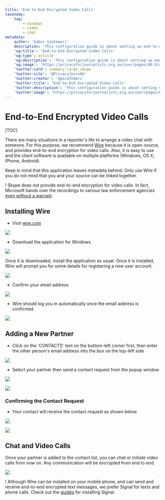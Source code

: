 ```yaml
---
title: 'End-to-End Encrypted Video Calls'
taxonomy:
    tag:
        - windows
        - video
        - chat
metadata:
    author: 'Gabor Szathmari'
    description: 'This configuration guide is about setting up end-to-end encrypted video calls with Wire'
    'og:title': 'End-to-End Encrypted Video Calls'
    'og:type': article
    'og:description': 'This configuration guide is about setting up end-to-end encrypted video calls with Wire'
    'og:image': 'https://privacyforjournalists.org.au/user/pages/06.blog/end-to-end-encrypted-video-calls/social.jpg'
    'twitter:card': summary_large_image
    'twitter:site': '@PrivacyJournAU'
    'twitter:creator': '@gszathmari'
    'twitter:title': 'End-to-End Encrypted Video Calls'
    'twitter:description': 'This configuration guide is about setting up end-to-end encrypted video calls with Wire'
    'twitter:image': 'https://privacyforjournalists.org.au/user/pages/06.blog/end-to-end-encrypted-video-calls/social.jpg'
---
```


# End-to-End Encrypted Video Calls

[TOC]

There are many situations in a reporter's life to arrange a video chat with someone. For this purpose, we recommend [Wire][1] because it is open-source, and provides end-to-end encryption for video calls. Also, it is easy to use and the client software is available on multiple platforms (Windows, OS X, iPhone, Android).

Keep in mind that this application leaves metadata behind. Only use Wire if you do not mind that you and your source can be linked together.

! Skype does not provide end-to-end encryption for video calls. In fact, Microsoft hands over the recordings to various law enforcement agencies [even without a warrant][2].

## Installing Wire

* Visit [wire.com](https://wire.com?target=_blank)

![](wire-download-1.png?lightbox=1024&cropResize=600,600)

* Download the application for Windows

![](wire-download-2.png?lightbox=1024&cropResize=600,600)

Once it is downloaded, install the application as usual. Once it is installed, Wire will prompt you for some details for registering a new user account.

![](wire-register-account-1.png?lightbox=1024&cropResize=600,600)

* Confirm your email address

![](wire-register-account-2.png?lightbox=1024&cropResize=600,600)

* Wire should log you in automatically once the email address is confirmed.

![](wire-running-1.png?lightbox=1024&cropResize=600,600)

## Adding a New Partner

* Click on the 'CONTACTS' text on the bottom-left corner first, then enter the other person's email address into the box on the top-left side

![](wire-adding-contact-1.png?lightbox=1024&cropResize=600,600)

* Select your partner then send a contact request from the popup window

![](wire-adding-contact-2.png?lightbox=1024&cropResize=600,600)

![](wire-adding-contact-3.png?lightbox=1024&cropResize=600,600)

### Confirming the Contact Request

* Your contact will receive the contact request as shown below

![](wire-partner-1.png?lightbox=1024&cropResize=600,600)

![](wire-partner-2.png?lightbox=1024&cropResize=600,600)

## Chat and Video Calls

Once your partner is added to the contact list, you can chat or initiate video calls from now on. Any communication will be encrypted from end to end.

![](wire-video-chat.png?lightbox=1024&cropResize=600,600)

! Although Wire can be installed on your mobile phone, and can send and receive end-to-end encrypted text messages, we prefer Signal for texts and phone calls. Check out the [guides][3] for installing Signal.

[1]: https://wire.com/
[2]: https://en.wikipedia.org/wiki/Skype_security#Eavesdropping_by_design "Skype security"
[3]: /guides